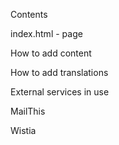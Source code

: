 Contents

index.html - page





How to add content

How to add translations

External services in use

MailThis

Wistia

